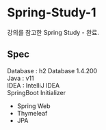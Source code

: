 # Spring-Study-1
강의를 참고한 Spring Study - 완료.

## Spec

Database : h2 Database 1.4.200 <br>
Java : v11<br>
IDEA : IntelliJ IDEA<br>
SpringBoot Initializer<br>
- Spring Web
- Thymeleaf
- JPA
